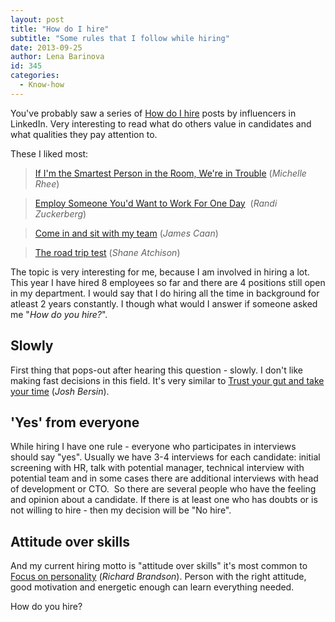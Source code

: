 ```yaml
---
layout: post
title: "How do I hire"
subtitle: "Some rules that I follow while hiring"
date: 2013-09-25
author: Lena Barinova
id: 345
categories:
  - Know-how
---
```


You've probably saw a series of [How do I hire](https://www.linkedin.com/channels/how_I_hire?trk=prod-inf-hih-0924-inpostpromo) posts by influencers in LinkedIn. Very interesting to read what do others value in candidates and what qualities they pay attention to.

These I liked most:

>[If I'm the Smartest Person in the Room, We're in Trouble](https://www.linkedin.com/today/post/article/20130924104010-120446929-how-i-hire-if-i-m-the-smartest-person-in-the-room-we-re-in-trouble?trk=cha-feed-art-title-10000316) (_Michelle Rhee_)

>[Employ Someone You'd Want to Work For One Day](https://www.linkedin.com/today/post/article/20130924103240-8628736-how-i-hire-employ-someone-you-d-want-to-work-for-one-day?trk=cha-feed-art-title-10000316)  (_Randi Zuckerberg_)

>[Come in and sit with my team](https://www.linkedin.com/today/post/article/20130924100831-32175171-how-i-hire-come-in-and-sit-with-my-team?trk=cha-feed-art-title-10000316) (_James Caan_)

>[The road trip test](https://www.linkedin.com/today/post/article/20130924100248-224083-how-i-hire-the-road-trip-test?trk=cha-feed-art-title-10000316) (_Shane Atchison_)

The topic is very interesting for me, because I am involved in hiring a lot. This year I have hired 8 employees so far and there are 4 positions still open in my department. I would say that I do hiring all the time in background for atleast 2 years constantly. I though what would I answer if someone asked me "_How do you hire?_".

## Slowly

First thing that pops-out after hearing this question - slowly. I don't like making fast decisions in this field. It's very similar to [Trust your gut and take your time](https://www.linkedin.com/today/post/article/20130924094909-131079-how-i-hire-trust-your-gut-and-take-your-time?trk=cha-feed-art-title-10000316) (_Josh Bersin_).

## 'Yes' from everyone

While hiring I have one rule - everyone who participates in interviews should say "yes". Usually we have 3-4 interviews for each candidate: initial screening with HR, talk with potential manager, technical interview with potential team and in some cases there are additional interviews with head of development or CTO.  So there are several people who have the feeling and opinion about a candidate. If there is at least one who has doubts or is not willing to hire - then my decision will be "No hire".

## Attitude over skills

And my current hiring motto is "attitude over skills" it's most common to [Focus on personality](https://www.linkedin.com/today/post/article/20130923230007-204068115-how-i-hire-focus-on-personality?trk=cha-feed-art-title-10000316) (_Richard Brandson_). Person with the right attitude, good motivation and energetic enough can learn everything needed.

How do you hire?